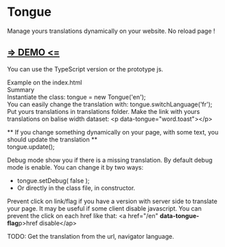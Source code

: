 # Tongue
Manage yours translations dynamically on your website. No reload page !

<h2><a href="http://buuuuug.ddns.net/tongue/">=> DEMO <=</a></h2>

You can use the TypeScript version or the prototype js.

Example on the index.html<br>
Summary<br>
Instantiate the class: tongue = new Tongue('en');<br>
You can easily change the translation with: tongue.switchLanguage('fr');<br>
Put yours translations in translations folder.
Make the link with yours translations on balise width dataset: &#60;p data-tongue="word.toast"&#62;&#60;/p&#62;

** If you change something dynamically on your page, with some text, you should update the translation **
<br>
tongue.update();<br>

Debug mode show you if there is a missing translation.
By default debug mode is enable. You can change it by two ways:
  - tongue.setDebug( false );
  - Or directly in the class file, in constructor.

Prevent click on link/flag if you have a version with server side to
translate your page. It may be useful if some client disable javascript.
You can prevent the click on each href like that:
&#60;a href="/en" <b>data-tongue-flag</b>p&#62;href disable&#60;/ap&#62;



TODO:
Get the translation from the url, navigator language.
